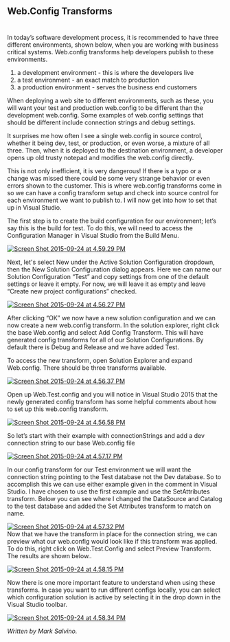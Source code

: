 

## Web.Config Transforms 
#
In today’s software development process, it is recommended to have three different environments, shown below, when you are working with business critical systems. Web.config transforms help developers publish to these environments.

1. a development environment - this is where the developers live
2. a test environment - an exact match to production
3. a production environment - serves the business end customers

When deploying a web site to different environments, such as these, you will want your test and production web.config to be different than the development web.config. Some examples of web.config settings that should be different include connection strings and debug settings.

It surprises me how often I see a single web.config in source control, whether it being dev, test, or production, or even worse, a mixture of all three. Then, when it is deployed to the destination environment, a developer opens up old trusty notepad and modifies the web.config directly.

This is not only inefficient, it is very dangerous! If there is a typo or a change was missed there could be some very strange behavior or even errors shown to the customer. This is where web.config transforms come in so we can have a config transform setup and check into source control for each environment we want to publish to. I will now get into how to set that up in Visual Studio.

The first step is to create the build configuration for our environment; let’s say this is the build for test. To do this, we will need to access the Configuration Manager in Visual Studio from the Build Menu.

[![Screen Shot 2015-09-24 at 4.59.29 PM](https://intellitect.com/wp-content/uploads/2015/09/Screen-Shot-2015-09-24-at-4.59.29-PM.png)](https://intellitect.com/wp-content/uploads/2015/09/Screen-Shot-2015-09-24-at-4.59.29-PM.png "Web.config Transforms")

Next, let's select New under the Active Solution Configuration dropdown, then the New Solution Configuration dialog appears. Here we can name our Solution Configuration “Test” and copy settings from one of the default settings or leave it empty. For now, we will leave it as empty and leave “Create new project configurations” checked.

[![Screen Shot 2015-09-24 at 4.56.27 PM](https://intellitect.com/wp-content/uploads/2015/09/Screen-Shot-2015-09-24-at-4.56.27-PM.png)](https://intellitect.com/wp-content/uploads/2015/09/Screen-Shot-2015-09-24-at-4.56.27-PM.png "Web.config Transforms")

After clicking “OK” we now have a new solution configuration and we can now create a new web.config transform. In the solution explorer, right click the base Web.config and select Add Config Transform. This will have generated config transforms for all of our Solution Configurations. By default there is Debug and Release and we have added Test.

To access the new transform, open Solution Explorer and expand Web.config. There should be three transforms available.

[![Screen Shot 2015-09-24 at 4.56.37 PM](https://intellitect.com/wp-content/uploads/2015/09/Screen-Shot-2015-09-24-at-4.56.37-PM.png)](https://intellitect.com/wp-content/uploads/2015/09/Screen-Shot-2015-09-24-at-4.56.37-PM.png "Web.config Transforms")

Open up Web.Test.config and you will notice in Visual Studio 2015 that the newly generated config transform has some helpful comments about how to set up this web.config transform.

[![Screen Shot 2015-09-24 at 4.56.58 PM](https://intellitect.com/wp-content/uploads/2015/09/Screen-Shot-2015-09-24-at-4.56.58-PM.png)](https://intellitect.com/wp-content/uploads/2015/09/Screen-Shot-2015-09-24-at-4.56.58-PM.png "Web.config Transforms")

So let’s start with their example with connectionStrings and add a dev connection string to our base Web.config file

[![Screen Shot 2015-09-24 at 4.57.17 PM](https://intellitect.com/wp-content/uploads/2015/09/Screen-Shot-2015-09-24-at-4.57.17-PM.png)](https://intellitect.com/wp-content/uploads/2015/09/Screen-Shot-2015-09-24-at-4.57.17-PM.png "Web.config Transforms")

In our config transform for our Test environment we will want the connection string pointing to the Test database not the Dev database. So to accomplish this we can use either example given in the comment in Visual Studio. I have chosen to use the first example and use the SetAttributes transform. Below you can see where I changed the DataSource and Catalog to the test database and added the Set Attributes transform to match on name.

[![Screen Shot 2015-09-24 at 4.57.32 PM](https://intellitect.com/wp-content/uploads/2015/09/Screen-Shot-2015-09-24-at-4.57.32-PM.png)](https://intellitect.com/wp-content/uploads/2015/09/Screen-Shot-2015-09-24-at-4.57.32-PM.png "Web.config Transforms")  
Now that we have the transform in place for the connection string, we can preview what our web.config would look like if this transform was applied. To do this, right click on Web.Test.Config and select Preview Transform. The results are shown below..

[![Screen Shot 2015-09-24 at 4.58.15 PM](https://intellitect.com/wp-content/uploads/2015/09/Screen-Shot-2015-09-24-at-4.58.15-PM.png)](https://intellitect.com/wp-content/uploads/2015/09/Screen-Shot-2015-09-24-at-4.58.15-PM.png "Web.config Transforms")

Now there is one more important feature to understand when using these transforms. In case you want to run different configs locally, you can select which configuration solution is active by selecting it in the drop down in the Visual Studio toolbar.

[![Screen Shot 2015-09-24 at 4.58.34 PM](https://intellitect.com/wp-content/uploads/2015/09/Screen-Shot-2015-09-24-at-4.58.34-PM.png)](https://intellitect.com/wp-content/uploads/2015/09/Screen-Shot-2015-09-24-at-4.58.34-PM.png "Web.config Transforms")

_Written by Mark Salvino._
